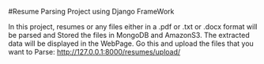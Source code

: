 #Resume Parsing Project using Django FrameWork

In this project, resumes or any files either in a .pdf or .txt or .docx format will be parsed and Stored the files in MongoDB and AmazonS3. 
The extracted data will be displayed in the WebPage. 
Go this and upload the files that you want to Parse: http://127.0.0.1:8000/resumes/upload/
